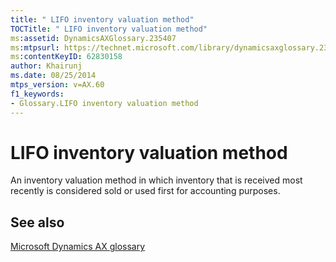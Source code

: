 ```yaml
---
title: " LIFO inventory valuation method"
TOCTitle: " LIFO inventory valuation method"
ms:assetid: DynamicsAXGlossary.235407
ms:mtpsurl: https://technet.microsoft.com/library/dynamicsaxglossary.235407(v=AX.60)
ms:contentKeyID: 62830158
author: Khairunj
ms.date: 08/25/2014
mtps_version: v=AX.60
f1_keywords:
- Glossary.LIFO inventory valuation method
---
```


# LIFO inventory valuation method

An inventory valuation method in which inventory that is received most recently is considered sold or used first for accounting purposes.

## See also

[Microsoft Dynamics AX glossary](glossary/microsoft-dynamics-ax-glossary.md)

  


